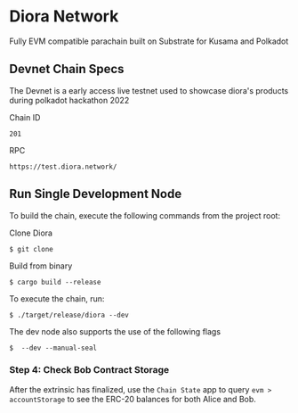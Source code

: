# Diora Network

Fully EVM compatible parachain built on Substrate for Kusama and Polkadot

## Devnet Chain Specs

The Devnet is a early access live testnet used to showcase diora's products during polkadot hackathon 2022

Chain ID
```
201
```
RPC

```
https://test.diora.network/
```

## Run Single Development Node

To build the chain, execute the following commands from the project root:

Clone Diora
```
$ git clone 
```
Build from binary 

```
$ cargo build --release
```

To execute the chain, run:

```
$ ./target/release/diora --dev
```

The dev node also supports the use of the following flags

```
$  --dev --manual-seal
```




### Step 4: Check Bob Contract Storage

After the extrinsic has finalized, use the `Chain State` app to query `evm > accountStorage` to see
the ERC-20 balances for both Alice and Bob.
